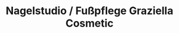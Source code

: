 ---
title: "Nagelstudio / Fußpflege Graziella Cosmetic"
url: /graz/nagelstudio-fusspflege-graziella-cosmetic/
shop: Kosmetik
---